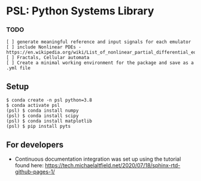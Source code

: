 # PSL: Python Systems Library

### TODO
    [ ] generate meaningful reference and input signals for each emulator
    [ ] include Nonlinear PDEs - https://en.wikipedia.org/wiki/List_of_nonlinear_partial_differential_equations
    [ ] Fractals, Cellular automata
    [ ] Create a minimal working environment for the package and save as a .yml file

## Setup

```console
$ conda create -n psl python=3.8
$ conda activate psl
(psl) $ conda install numpy
(psl) $ conda install scipy
(psl) $ conda install matplotlib
(psl) $ pip install pyts
```

## For developers

+ Continuous documentation integration was set up using the tutorial found here: https://tech.michaelaltfield.net/2020/07/18/sphinx-rtd-github-pages-1/
